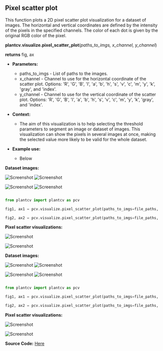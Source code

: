 ## Pixel scatter plot

This function plots a 2D pixel scatter plot visualization for a dataset of images. The horizontal and vertical coordinates are defined by the intensity of the pixels in the specified channels. The color of each dot is given by the original RGB color of the pixel.

**plantcv.visualize.pixel_scatter_plot**(*paths_to_imgs, x_channel, y_channel*)

**returns** fig, ax

- **Parameters:**
    - paths_to_imgs   - List of paths to the images.
    - x_channel       - Channel to use for the horizontal coordinate of the scatter plot.
    Options:  'R', 'G', 'B', 'l', 'a', 'b', 'h', 's', 'v', 'c', 'm', 'y', 'k', 'gray', and 'index'.
    - y_channel       - Channel to use for the vertical coordinate of the scatter plot.
    Options:  'R', 'G', 'B', 'l', 'a', 'b', 'h', 's', 'v', 'c', 'm', 'y', 'k', 'gray', and 'index'.


- **Context:**
    - The aim of this visualization is to help selecting the threshold parameters to segment an image or dataset of
      images. This visualization can show the pixels in several images at once, making the selected value more
      likely to be valid for the whole dataset.


- **Example use:**
    - Below

**Dataset images:**

![Screenshot](img/documentation_images/visualize_pixel_scatter_vis/10.9.1.31_pos-153-001-004_2019-10-31-13-05_1.png)
![Screenshot](img/documentation_images/visualize_pixel_scatter_vis/10.9.1.31_pos-153-001-004_2019-10-31-13-05_2.png)

![Screenshot](img/documentation_images/visualize_pixel_scatter_vis/10.9.1.31_pos-153-001-004_2019-10-31-13-05_3.png)
![Screenshot](img/documentation_images/visualize_pixel_scatter_vis/10.9.1.31_pos-153-001-004_2019-10-31-13-05_4.png)



```python

from plantcv import plantcv as pcv

fig1, ax1 = pcv.visualize.pixel_scatter_plot(paths_to_imgs=file_paths, x_channel='index', y_channel='G')

fig2, ax2 = pcv.visualize.pixel_scatter_plot(paths_to_imgs=file_paths, x_channel='index', y_channel='s')

```

**Pixel scatter visualizations:**

![Screenshot](img/documentation_images/visualize_pixel_scatter_vis/pixel_scatter_G.png)

![Screenshot](img/documentation_images/visualize_pixel_scatter_vis/pixel_scatter_s.png)

**Dataset images:**

![Screenshot](img/documentation_images/visualize_pixel_scatter_vis/VIS_TV_z500_h2_g0_e100_167692_0_m.png)
![Screenshot](img/documentation_images/visualize_pixel_scatter_vis/VIS_TV_z500_h2_g0_e100_163228_0_m.png)

![Screenshot](img/documentation_images/visualize_pixel_scatter_vis/VIS_TV_z500_h2_g0_e100_163174_0_m.png)
![Screenshot](img/documentation_images/visualize_pixel_scatter_vis/VIS_TV_z500_h2_g0_e100_163042_0_m.png)

```python

from plantcv import plantcv as pcv

fig1, ax1 = pcv.visualize.pixel_scatter_plot(paths_to_imgs=file_paths, x_channel='b', y_channel='a')

fig2, ax2 = pcv.visualize.pixel_scatter_plot(paths_to_imgs=file_paths, x_channel='G', y_channel='b')

```

**Pixel scatter visualizations:**

![Screenshot](img/documentation_images/visualize_pixel_scatter_vis/brassica_pixel_scatter_ba.png)

![Screenshot](img/documentation_images/visualize_pixel_scatter_vis/brassica_pixel_scatter_Gb.png)



**Source Code:** [Here](https://github.com/danforthcenter/plantcv/blob/master/plantcv/plantcv/visualize/pixel_scatter_vis.py)
